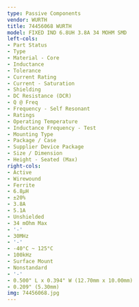 ```yaml
---
type: Passive Components
vendor: WURTH
title: 74456068 WURTH
model: FIXED IND 6.8UH 3.8A 34 MOHM SMD
left-cols:
- Part Status
- Type
- Material - Core
- Inductance
- Tolerance
- Current Rating
- Current - Saturation
- Shielding
- DC Resistance (DCR)
- Q @ Freq
- Frequency - Self Resonant
- Ratings
- Operating Temperature
- Inductance Frequency - Test
- Mounting Type
- Package / Case
- Supplier Device Package
- Size / Dimension
- Height - Seated (Max)
right-cols:
- Active
- Wirewound
- Ferrite
- 6.8µH
- ±20%
- 3.8A
- 5.1A
- Unshielded
- 34 mOhm Max
- '-'
- 30MHz
- '-'
- -40°C ~ 125°C
- 100kHz
- Surface Mount
- Nonstandard
- '-'
- 0.500" L x 0.394" W (12.70mm x 10.00mm)
- 0.209" (5.30mm)
img: 74456068.jpg
---
```

